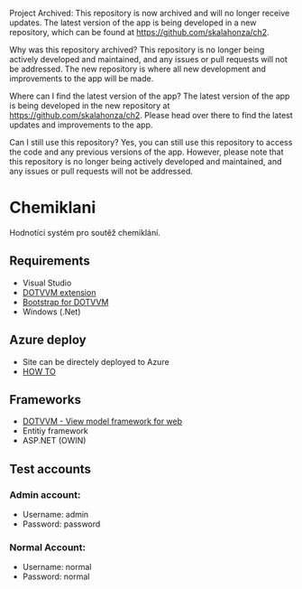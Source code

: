 Project Archived:
This repository is now archived and will no longer receive updates. The latest version of the app is being developed in a new repository, which can be found at https://github.com/skalahonza/ch2.

Why was this repository archived?
This repository is no longer being actively developed and maintained, and any issues or pull requests will not be addressed. The new repository is where all new development and improvements to the app will be made.

Where can I find the latest version of the app?
The latest version of the app is being developed in the new repository at https://github.com/skalahonza/ch2. Please head over there to find the latest updates and improvements to the app.

Can I still use this repository?
Yes, you can still use this repository to access the code and any previous versions of the app. However, please note that this repository is no longer being actively developed and maintained, and any issues or pull requests will not be addressed.

# Chemiklani
Hodnotící systém pro soutěž chemiklání.

## Requirements
* Visual Studio
* <a href="https://www.dotvvm.com/install">DOTVVM extension</a>
* <a href="https://www.dotvvm.com/landing/bootstrap-for-dotvvm">Bootstrap for DOTVVM</a>
* Windows (.Net)

## Azure deploy
* Site can be directely deployed to Azure
* <a href="https://docs.microsoft.com/en-us/azure/app-service-web/app-service-web-get-started-dotnet">HOW TO</a>

## Frameworks
* <a href="https://www.dotvvm.com/">DOTVVM - View model framework for web</a>
* Entitiy framework
* ASP.NET (OWIN)

## Test accounts
### Admin account:
* Username: admin
* Password: password
### Normal Account:
* Username: normal
* Password: normal
